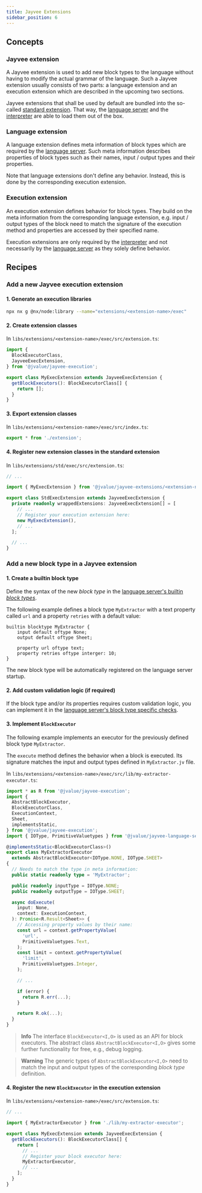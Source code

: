 ```yaml
---
title: Jayvee Extensions
sidebar_position: 6
---
```


## Concepts

### Jayvee extension

A Jayvee extension is used to add new block types to the language without having to modify the actual grammar of the language. Such a Jayvee extension usually consists of two parts: a language extension and an execution extension which are described in the upcoming two sections.

Jayvee extensions that shall be used by default are bundled into the so-called [standard extension](https://github.com/jvalue/jayvee/tree/main/libs/extensions/std). That way, the [language server](https://github.com/jvalue/jayvee/tree/main/libs/language-server) and the [interpreter](https://github.com/jvalue/jayvee/tree/main/apps/interpreter) are able to load them out of the box.

### Language extension

A language extension defines meta information of block types which are required by the
[language server](https://github.com/jvalue/jayvee/tree/main/libs/language-server).
Such meta information describes properties of
block types such as their names, input / output types and their properties.

Note that language extensions don't define any behavior. Instead, this is done by the corresponding execution extension.

### Execution extension

An execution extension defines behavior for block types. They build on the meta information from the corresponding
language extension, e.g. input / output types of the block need to match the signature of the execution method and
properties are accessed by their specified name.

Execution extensions are only required by the [interpreter](https://github.com/jvalue/jayvee/tree/main/apps/interpreter) and not necessarily by the [language server](https://github.com/jvalue/jayvee/tree/main/libs/language-server) as they solely define behavior.

## Recipes

### Add a new Jayvee execution extension

#### 1. Generate an execution libraries

```bash
npx nx g @nx/node:library --name="extensions/<extension-name>/exec"
```

#### 2. Create extension classes

In `libs/extensions/<extension-name>/exec/src/extension.ts`:

```typescript
import {
  BlockExecutorClass,
  JayveeExecExtension,
} from '@jvalue/jayvee-execution';

export class MyExecExtension extends JayveeExecExtension {
  getBlockExecutors(): BlockExecutorClass[] {
    return [];
  }
}
```

#### 3. Export extension classes

In `libs/extensions/<extension-name>/exec/src/index.ts`:

```typescript
export * from './extension';
```

#### 4. Register new extension classes in the standard extension

In `libs/extensions/std/exec/src/extension.ts`:

```typescript
// ...

import { MyExecExtension } from '@jvalue/jayvee-extensions/<extension-name>/exec';

export class StdExecExtension extends JayveeExecExtension {
  private readonly wrappedExtensions: JayveeExecExtension[] = [
    // ...
    // Register your execution extension here:
    new MyExecExtension(),
    // ...
  ];

  // ...
}
```

### Add a new block type in a Jayvee extension

#### 1. Create a builtin block type

Define the syntax of the new _block type_ in the [language server's builtin _block types_](https://github.com/jvalue/jayvee/tree/main/libs/language-server/src/stdlib/builtin-blocktypes).

The following example defines a block type `MyExtractor` with a text property called `url` and a property `retries` with a default value:

```jayvee
builtin blocktype MyExtractor {
	input default oftype None;
	output default oftype Sheet;

	property url oftype text;
	property retries oftype interger: 10;
}
```

The new block type will be automatically registered on the language server startup.

#### 2. Add custom validation logic (if required)

If the block type and/or its properties requires custom validation logic, you can implement it in the [language server's block type specific checks](https://github.com/jvalue/jayvee/tree/main/libs/language-server/src/lib/validation/checks/blocktype-specific).

#### 3. Implement `BlockExecutor`

The following example implements an executor for the previously defined block type `MyExtractor`.

The `execute` method defines the behavior when a block is executed. Its signature matches the input and output types defined in `MyExtractor.jv` file.

In `libs/extensions/<extension-name>/exec/src/lib/my-extractor-executor.ts`:

```typescript
import * as R from '@jvalue/jayvee-execution';
import {
  AbstractBlockExecutor,
  BlockExecutorClass,
  ExecutionContext,
  Sheet,
  implementsStatic,
} from '@jvalue/jayvee-execution';
import { IOType, PrimitiveValuetypes } from '@jvalue/jayvee-language-server';

@implementsStatic<BlockExecutorClass>()
export class MyExtractorExecutor
  extends AbstractBlockExecutor<IOType.NONE, IOType.SHEET>
{
  // Needs to match the type in meta information:
  public static readonly type = 'MyExtractor';

  public readonly inputType = IOType.NONE;
  public readonly outputType = IOType.SHEET;

  async doExecute(
    input: None,
    context: ExecutionContext,
  ): Promise<R.Result<Sheet>> {
    // Accessing property values by their name:
    const url = context.getPropertyValue(
      'url',
      PrimitiveValuetypes.Text,
    );
    const limit = context.getPropertyValue(
      'limit',
      PrimitiveValuetypes.Integer,
    );

    // ...

    if (error) {
      return R.err(...);
    }

    return R.ok(...);
  }
}
```

> **Info**
> The interface `BlockExecutor<I,O>` is used as an API for block executors. The abstract class `AbstractBlockExecutor<I,O>` gives some further functionality for free, e.g., debug logging.

> **Warning**
> The generic types of `AbstractBlockExecutor<I,O>` need to match the input and output types of the corresponding _block type_ definition.

#### 4. Register the new `BlockExecutor` in the execution extension

In `libs/extensions/<extension-name>/exec/src/extension.ts`:

```typescript
// ...

import { MyExtractorExecutor } from './lib/my-extractor-executor';

export class MyExecExtension extends JayveeExecExtension {
  getBlockExecutors(): BlockExecutorClass[] {
    return [
      // ...
      // Register your block executor here:
      MyExtractorExecutor,
      // ...
    ];
  }
}
```
